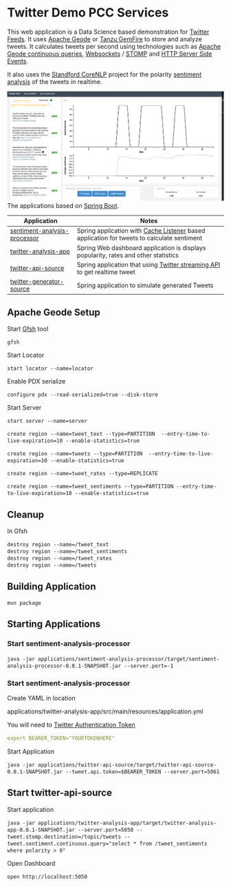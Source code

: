 # Twitter Demo PCC Services

This web application is a Data Science based demonstration for [Twitter](https://twitter.com) [Feeds](https://developer.twitter.com/en).
It uses [Apache Geode](https://geode.apache.org/) or [Tanzu GemFire](https://tanzu.vmware.com/gemfire) to store and analyze tweets.
It calculates tweets per second using technologies such
as  [Apache Geode continuous queries](https://geode.apache.org/docs/guide/114/developing/continuous_querying/chapter_overview.html),
[Websockets](https://developer.mozilla.org/en-US/docs/Web/API/WebSockets_API) / [STOMP](http://stomp.github.io/) and [HTTP Server Side Events](https://developer.mozilla.org/en-US/docs/Web/API/Server-sent_events/Using_server-sent_events).

It also uses the [Standford CoreNLP](https://stanfordnlp.github.io/CoreNLP/) project for the polarity [sentiment analysis](https://en.wikipedia.org/wiki/Sentiment_analysis) of the tweets in realtime.

![screenshot.png](docs/img/screenshot.png)
The applications based on [Spring Boot](https://spring.io/projects/spring-boot).


Application                         |   Notes
---------------------------------   |   ----------------------
[sentiment-analysis-processor](applications/sentiment-analysis-processor)        | Spring application with [Cache Listener](https://geode.apache.org/docs/guide/114/developing/events/implementing_cache_event_handlers.html) based application for tweets to calculate sentiment
[twitter-analysis-app](applications/twitter-analysis-app)      | Spring Web dashboard application is displays popularity, rates and other statistics
[twitter-api-source](applications/twitter-api-source)           | Spring application that using [Twitter streaming API](https://developer.twitter.com/en/docs/tutorials/consuming-streaming-data) to get realtime tweet
[twitter-generator-source](applications/twitter-generator-source)         | Spring application to simulate generated Tweets


## Apache Geode Setup

Start [Gfsh](https://geode.apache.org/docs/guide/114/tools_modules/gfsh/chapter_overview.html) tool

```shell
gfsh
```

Start Locator

```shell
start locator --name=locator
```

Enable PDX serialize 
```shell
configure pdx --read-serialized=true --disk-store
```

Start Server

```shell
start server --name=server
```


```shell
create region --name=tweet_text --type=PARTITION  --entry-time-to-live-expiration=10 --enable-statistics=true
```

```shell
create region --name=tweets --type=PARTITION  --entry-time-to-live-expiration=10 --enable-statistics=true
```
```shell
create region --name=tweet_rates --type=REPLICATE
````

```shell
create region --name=tweet_sentiments --type=PARTITION --entry-time-to-live-expiration=10 --enable-statistics=true
```


## Cleanup

In Gfsh

```shell
destroy region --name=/tweet_text
destroy region --name=/tweet_sentiments
destroy region --name=/tweet_rates
destroy region --name=/tweets
```

## Building Application

```shell
mvn package 
```

## Starting Applications

### Start sentiment-analysis-processor

```shell
java -jar applications/sentiment-analysis-processor/target/sentiment-analysis-processor-0.0.1-SNAPSHOT.jar --server.port=-1
```

### Start sentiment-analysis-processor

Create YAML in location

applications/twitter-analysis-app/src/main/resources/application.yml


You will need to [Twitter Authentication Token](https://developer.twitter.com/en/docs/authentication/oauth-2-0/bearer-tokens)

```yaml
export BEARER_TOKEN="YOURTOKENHERE"
```

Start Application
```shell
java -jar applications/twitter-api-source/target/twitter-api-source-0.0.1-SNAPSHOT.jar --tweet.api.token=$BEARER_TOKEN --server.port=5061
```
## Start twitter-api-source


Start application

```shell
java -jar applications/twitter-analysis-app/target/twitter-analysis-app-0.0.1-SNAPSHOT.jar --server.port=5050 --tweet.stomp.destination=/topic/tweets --tweet.sentiment.continuous.query="select * from /tweet_sentiments where polarity > 0"
```


Open Dashboard

```shell
open http://localhost:5050
```

